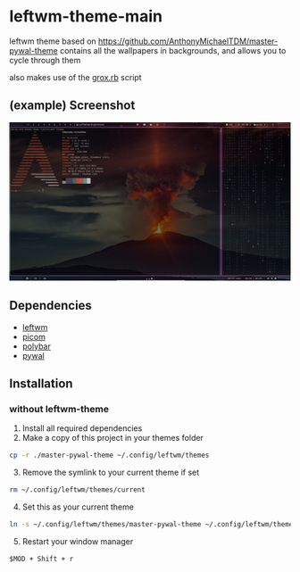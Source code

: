 # leftwm-theme-main
leftwm theme based on https://github.com/AnthonyMichaelTDM/master-pywal-theme
contains all the wallpapers in backgrounds, and allows you to cycle through them

also makes use of the [grox.rb](https://github.com/AnthonyMichaelTDM/grox) script
## (example) Screenshot
![desktop](./desktop.jpg)

## Dependencies

- [leftwm](https://github.com/leftwm/leftwm)
- [picom](https://github.com/yshui/picom)
- [polybar](https://github.com/polybar/polybar)
- [pywal](https://github.com/dylanaraps/pywal)

## Installation
### without leftwm-theme
1. Install all required dependencies
2. Make a copy of this project in your themes folder

```BASH
cp -r ./master-pywal-theme ~/.config/leftwm/themes
```

3. Remove the symlink to your current theme if set

```BASH
rm ~/.config/leftwm/themes/current
```
4. Set this as your current theme

```BASH
ln -s ~/.config/leftwm/themes/master-pywal-theme ~/.config/leftwm/themes/current
```

5. Restart your window manager

```Default shortcut
$MOD + Shift + r
```
